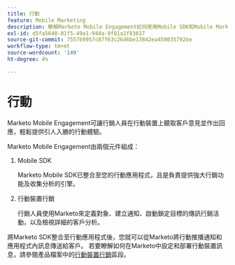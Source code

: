 ```yaml
---
title: 行動
feature: Mobile Marketing
description: 瞭解Marketo Mobile Engagement如何使用Mobile SDK和Mobile Marketing來傳送推送和應用程式內訊息、鎖定對象及追蹤分析。
exl-id: d5fa5640-01f5-49a1-944a-9f81a1f83617
source-git-commit: 7557b9957c87f63c2646be13842ea450035792be
workflow-type: tm+mt
source-wordcount: '149'
ht-degree: 4%

---
```


# 行動

Marketo Mobile Engagement可讓行銷人員在行動裝置上聽取客戶意見並作出回應，輕鬆提供引人入勝的行動體驗。

Marketo Mobile Engagement由兩個元件組成：

1. Mobile SDK

   Marketo Mobile SDK已整合至您的行動應用程式，且是負責提供強大行銷功能及收集分析的引擎。

1. 行動裝置行銷

   行銷人員使用Marketo來定義對象、建立通知、啟動鎖定目標的傳訊行銷活動，以及檢視詳細的客戶分析。

將Marketo SDK整合至行動應用程式後，您就可以從Marketo將行動推播通知和應用程式內訊息傳送給客戶。 若要瞭解如何在Marketo中設定和部署行動裝置訊息，請參閱產品檔案中的[行動裝置行銷](https://experienceleague.adobe.com/en/docs/marketo/using/product-docs/mobile-marketing/admin/add-a-mobile-app)區段。
